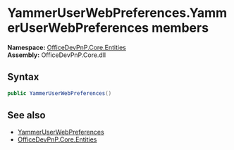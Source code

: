 # YammerUserWebPreferences.YammerUserWebPreferences members 
  

**Namespace:** [OfficeDevPnP.Core.Entities](OfficeDevPnP.Core.Entities.md)  
**Assembly:** OfficeDevPnP.Core.dll  
## Syntax
```C#
public YammerUserWebPreferences()
```
## See also
- [YammerUserWebPreferences](OfficeDevPnP.Core.Entities.YammerUserWebPreferences.md)
- [OfficeDevPnP.Core.Entities](OfficeDevPnP.Core.Entities.md)
